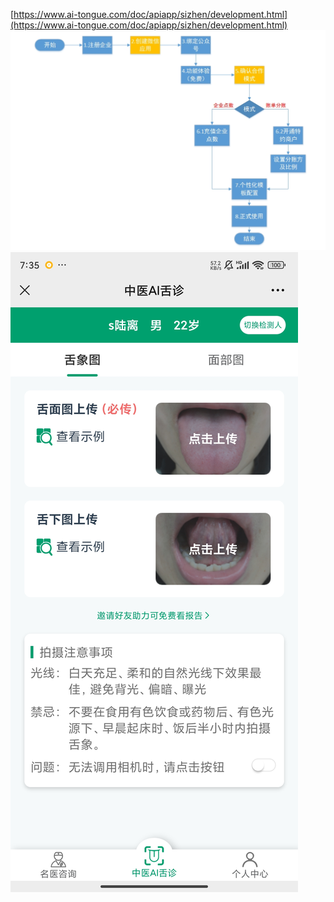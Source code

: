 [https://www.ai-tongue.com/doc/apiapp/sizhen/development.html](https://www.ai-tongue.com/doc/apiapp/sizhen/development.html)
![image.png](../../images/毕业设计/11fb78867aeae99099db03130ed7db58.png)
![959706284.jpg](../../images/毕业设计/25195a0ca016dcf397c8ff4c1cc25111.jpeg)

